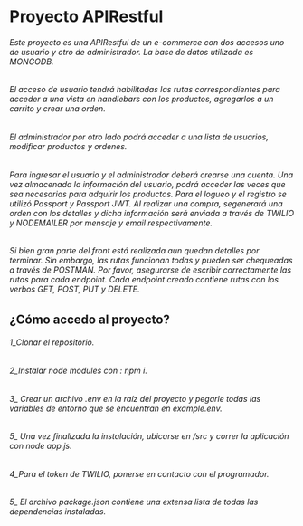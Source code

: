 # Proyecto APIRestful

###### Este proyecto es una APIRestful de un e-commerce con dos accesos uno de usuario y otro de administrador. La base de datos utilizada es MONGODB.

###### El acceso de usuario tendrá habilitadas las rutas correspondientes para acceder a una vista en handlebars con los productos, agregarlos a un carrito y crear una orden.
###### El administrador por otro lado podrá acceder a una lista de usuarios, modificar productos y ordenes. 

###### Para ingresar el usuario y el administrador deberá crearse una cuenta. Una vez almacenada la información del usuario, podrá acceder las veces que sea necesarias para adquirir los productos. Para el logueo y el registro se utilizó Passport y Passport JWT. Al realizar una compra, segenerará una orden con los detalles y dicha información será enviada a través de TWILIO y NODEMAILER por mensaje y email respectivamente. 

###### Si bien gran parte del front está realizada aun quedan detalles por terminar. Sin embargo, las rutas funcionan todas y pueden ser chequeadas a través de POSTMAN. Por favor, asegurarse de escribir correctamente las rutas para cada endpoint. Cada endpoint creado contiene rutas con los verbos GET, POST, PUT y DELETE. 

## ¿Cómo accedo al proyecto?

###### 1_Clonar el repositorio.
###### 2_Instalar node modules con : *npm i*.
###### 3_ Crear un archivo *.env* en la raíz del proyecto y pegarle todas las variables de entorno que se encuentran en *_example.env_*.
###### 5_ Una vez finalizada la instalación, ubicarse en /src y correr la aplicación con *node app.js*.
###### 4_Para el token de TWILIO, ponerse en contacto con el programador. 
###### 5_ El archivo package.json contiene una extensa lista de todas las dependencias instaladas.